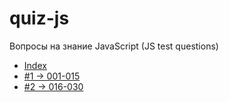 # quiz-js
Вопросы на знание JavaScript (JS test questions)

- [Index](./questions/README.md)
- [#1 &rarr; 001-015](./questions/001-015-js-questions.md)
- [#2 &rarr; 016-030](./questions/016-030-js-questions.md)

